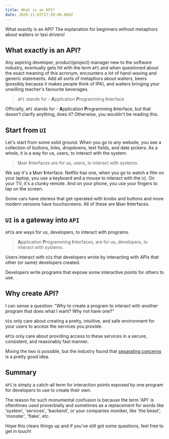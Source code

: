 ```yaml
---
title: What is an API?
date: 2020-11-02T17:50:00.000Z
---
```


What exactly is an API? The explanation for beginners without metaphors about waiters or taxi drivers!

<!-- more -->

## What exactly is an API?

Any aspiring developer, product(project) manager new to the software industry, eventually gets hit with the term `API` and when questioned about the exact meaning of this acronym, encounters a lot of hand-waving and generic statements. Add all sorts of metaphors about waiters, beers (possibly because it makes people think of IPA), and waiters bringing your unwilling teacher's favourite beverages.

> `API` stands for - **A**pplication **P**rogramming **I**nterface

Officially, `API` stands for - **A**pplication **P**rogramming **I**nterface, but that doesn't clarify anything, does it? Otherwise, you wouldn't be reading this.

## Start from `UI`

Let's start from some solid ground. When you go to any website, you see a collection of buttons, links, dropdowns, text fields, and date pickers. As a whole, it is a way for us, users, to interact with the system.

> **U**ser **I**nterfaces are for us, users, to interact with systems.

We say it's a **U**ser **I**nterface. Netflix has one, when you go to watch a film on your laptop, you use a keyboard and a mouse to interact with the `UI`. On your TV, it's a clunky remote. And on your phone, you use your fingers to tap on the screen.

Some cars have stereos that get operated with knobs and buttons and more modern versions have touchscreens. All of these are **U**ser **I**nterfaces.

## `UI` is a gateway into `API`

`API`s are ways for us, developers, to interact with programs.

> **A**pplication **P**rogramming **I**nterfaces, are for us, developers, to interact with systems.

Users interact with `UI`s that developers wrote by interacting with APIs that other (or same) developers created.

Developers write programs that expose some interactive points for others to use.

## Why create API?

I can sense a question: "Why to create a program to interact with another program that does what I want? Why not have one?"

`UI`s only care about creating a pretty, intuitive, and safe environment for your users to access the services you provide.

`API`s only care about providing access to these services in a secure, consistent, and reasonably fast manner.

Mixing the two is possible, but the industry found that [separating concerns](https://en.wikipedia.org/wiki/Separation_of_concerns#:~:text=In%20computer%20science%2C%20separation%20of,code%20of%20a%20computer%20program.) is a pretty good idea.

## Summary

`API` is simply a catch-all term for interaction points exposed by one program for developers to use to create their own.

The reason for such monumental confusion is because the term 'API' is oftentimes used proverbially and sometimes as a replacement for words like 'system', 'services', 'backend', or your companies moniker, like 'the beast', 'monster', 'flake', etc.

Hope this clears things up and if you've still got some questions, feel free to get in touch!